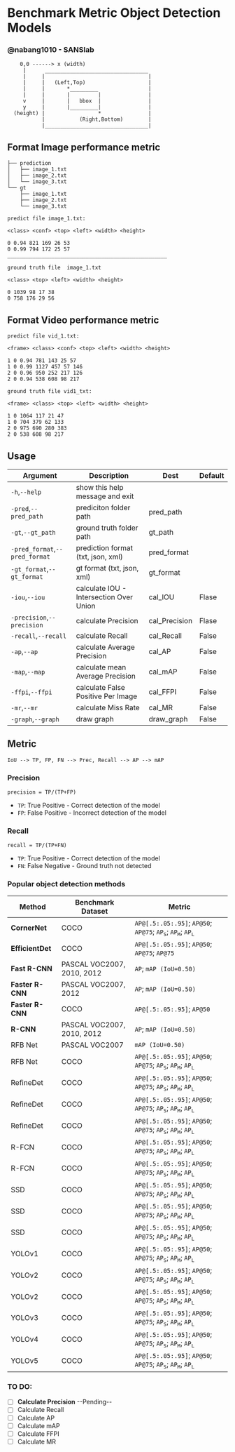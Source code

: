 # Benchmark Metric Object Detection Models

### @nabang1010 - SANSlab


```
    0,0 ------> x (width)
     |      _________________________________ 
     |     |                                 |
     |     |   (Left,Top)                    |
     |     |       *_________                |
     |     |       |         |               |
     v     |       |   bbox  |               | 
     y     |       |_________|               |
  (height) |                 *               |
           |           (Right,Bottom)        |
           |_________________________________|
```




## Format Image performance metric

```
├── prediction
│   ├── image_1.txt
│   ├── image_2.txt
│   └── image_3.txt
└── gt
    ├── image_1.txt
    ├── image_2.txt
    └── image_3.txt

```

```
predict file image_1.txt:

<class> <conf> <top> <left> <width> <height>

0 0.94 821 169 26 53
0 0.99 794 172 25 57
___________________________________________________

ground truth file  image_1.txt

<class> <top> <left> <width> <height>

0 1039 98 17 38
0 758 176 29 56

```
## Format Video performance metric

```
predict file vid_1.txt:

<frame> <class> <conf> <top> <left> <width> <height>

1 0 0.94 781 143 25 57
1 0 0.99 1127 457 57 146
2 0 0.96 950 252 217 126
2 0 0.94 538 608 98 217

ground truth file vid1_txt:

<frame> <class> <top> <left> <width> <height>

1 0 1064 117 21 47
1 0 704 379 62 133
2 0 975 690 280 383
2 0 538 608 98 217

```

## Usage

|Argument|Description|Dest|Default|
| ------ | --------- | -- | ----- | 
| `-h`,`--help` | show this help message and exit |  |  | 
| `-pred`,`--pred_path` | prediciton folder path | pred_path |  | 
| `-gt`,`--gt_path` | ground truth folder path | gt_path |  | 
| `-pred_format`,`--pred_format` | prediction format (txt, json, xml) | pred_format |  | 
| `-gt_format`,`--gt_format` | gt format (txt, json, xml) | gt_format |  | 
| `-iou`,`--iou` | calculate IOU - Intersection Over Union | cal_IOU | Flase | 
| `-precision`,`--precision` | calculate Precision | cal_Precision | Flase | 
| `-recall`,`--recall` | calculate Recall | cal_Recall | False | 
| `-ap`,`--ap` | calculate Average Precision | cal_AP | False | 
| `-map`,`--map` | calculate mean Average Precision | cal_mAP | False | 
| `-ffpi`,`--ffpi` | calculate False Positive Per Image | cal_FFPI | False | 
| `-mr`,`--mr` | calculate Miss Rate | cal_MR | False | 
| `-graph`,`--graph` | draw graph | draw_graph | False | 


## Metric

`IoU --> TP, FP, FN --> Prec, Recall --> AP --> mAP` 

### Precision

`precision = TP/(TP+FP)`

* `TP`: True Positive - Correct detection of the model
* `FP`: False Positive - Incorrect detection of the model




  
### Recall

`recall = TP/(TP+FN)` 

* `TP`: True Positive - Correct detection of the model
* `FN`: False Negative - Ground truth not detected 



### Popular object detection methods

|Method|Benchmark Dataset|Metric|
| ------ | --------- | ----- | 
|**CornerNet**|COCO|`AP@[.5:.05:.95]`; `AP@50`; `AP@75`; <code>AP<sub>S</sub></code>; <code>AP<sub>M</sub></code>; <code>AP<sub>L</sub></code>|
|**EfficientDet**|COCO|`AP@[.5:.05:.95]`; `AP@50`; `AP@75`; `AP@75`|
|**Fast R-CNN**|PASCAL VOC2007, 2010, 2012|`AP`; `mAP (IoU=0.50)`|
|**Faster R-CNN**|PASCAL VOC2007, 2012|`AP`; `mAP (IoU=0.50)`|
|**Faster R-CNN**|COCO|`AP@[.5:.05:.95]`; `AP@50`|
|**R-CNN**|PASCAL VOC2007, 2010, 2012|`AP`; `mAP (IoU=0.50)`|
|RFB Net|PASCAL VOC2007|`mAP (IoU=0.50)`|
|RFB Net|COCO|`AP@[.5:.05:.95]`; `AP@50`; `AP@75`; <code>AP<sub>S</sub></code>; <code>AP<sub>M</sub></code>; <code>AP<sub>L</sub></code>|
|RefineDet|COCO|`AP@[.5:.05:.95]`; `AP@50`; `AP@75`; <code>AP<sub>S</sub></code>; <code>AP<sub>M</sub></code>; <code>AP<sub>L</sub></code>|
|RefineDet|COCO|`AP@[.5:.05:.95]`; `AP@50`; `AP@75`; <code>AP<sub>S</sub></code>; <code>AP<sub>M</sub></code>; <code>AP<sub>L</sub></code>|
|RefineDet|COCO|`AP@[.5:.05:.95]`; `AP@50`; `AP@75`; <code>AP<sub>S</sub></code>; <code>AP<sub>M</sub></code>; <code>AP<sub>L</sub></code>|
|R-FCN|COCO|`AP@[.5:.05:.95]`; `AP@50`; `AP@75`; <code>AP<sub>S</sub></code>; <code>AP<sub>M</sub></code>; <code>AP<sub>L</sub></code>|
|R-FCN|COCO|`AP@[.5:.05:.95]`; `AP@50`; `AP@75`; <code>AP<sub>S</sub></code>; <code>AP<sub>M</sub></code>; <code>AP<sub>L</sub></code>|
|SSD|COCO|`AP@[.5:.05:.95]`; `AP@50`; `AP@75`; <code>AP<sub>S</sub></code>; <code>AP<sub>M</sub></code>; <code>AP<sub>L</sub></code>|
|SSD|COCO|`AP@[.5:.05:.95]`; `AP@50`; `AP@75`; <code>AP<sub>S</sub></code>; <code>AP<sub>M</sub></code>; <code>AP<sub>L</sub></code>|
|SSD|COCO|`AP@[.5:.05:.95]`; `AP@50`; `AP@75`; <code>AP<sub>S</sub></code>; <code>AP<sub>M</sub></code>; <code>AP<sub>L</sub></code>|
|YOLOv1|COCO|`AP@[.5:.05:.95]`; `AP@50`; `AP@75`; <code>AP<sub>S</sub></code>; <code>AP<sub>M</sub></code>; <code>AP<sub>L</sub></code>|
|YOLOv2|COCO|`AP@[.5:.05:.95]`; `AP@50`; `AP@75`; <code>AP<sub>S</sub></code>; <code>AP<sub>M</sub></code>; <code>AP<sub>L</sub></code>|
|YOLOv2|COCO|`AP@[.5:.05:.95]`; `AP@50`; `AP@75`; <code>AP<sub>S</sub></code>; <code>AP<sub>M</sub></code>; <code>AP<sub>L</sub></code>|
|YOLOv3|COCO|`AP@[.5:.05:.95]`; `AP@50`; `AP@75`; <code>AP<sub>S</sub></code>; <code>AP<sub>M</sub></code>; <code>AP<sub>L</sub></code>|
|YOLOv4|COCO|`AP@[.5:.05:.95]`; `AP@50`; `AP@75`; <code>AP<sub>S</sub></code>; <code>AP<sub>M</sub></code>; <code>AP<sub>L</sub></code>|
|YOLOv5|COCO|`AP@[.5:.05:.95]`; `AP@50`; `AP@75`; <code>AP<sub>S</sub></code>; <code>AP<sub>M</sub></code>; <code>AP<sub>L</sub></code>|




### TO DO:

- [ ] **Calculate Precision**  --Pending--
- [ ] Calculate Recall
- [ ] Calculate AP
- [ ] Calculate mAP
- [ ] Calculate FFPI
- [ ] Calculate MR

